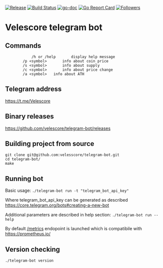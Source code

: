 [![Release](https://img.shields.io/github/release/velescore/telegram-bot.svg?branch=master)](https://github.com/velescore/telegram-bot/releases) 
[![Build Status](https://travis-ci.org/velescore/telegram-bot.svg?branch=master)](https://travis-ci.org/velescore/telegram-bot) 
[![go-doc](https://godoc.org/github.com/velescore/telegram-bot?status.svg)](https://godoc.org/github.com/velescore/telegram-bot) 
[![Go Report Card](https://goreportcard.com/badge/github.com/velescore/telegram-bot)](https://goreportcard.com/report/github.com/velescore/telegram-bot) 
[![Followers](https://img.shields.io/twitter/follow/velescore.svg?style=social&label=Follow)](https://twitter.com/velescore)

# Velescore telegram bot

## Commands

```
	      	/h or /help 	  display help message
		/p <symbol> 	  info about coin price
		/s <symbol> 	  info about supply
		/c <symbol> 	  info about price change
		/a <symbol>	  info about ATH
```   

## Telegram address 
https://t.me/Velescore
## Binary releases
https://github.com/velescore/telegram-bot/releases

## Building project from source

```
git clone git@github.com:velesscore/telegram-bot.git
cd telegram-bot/
make 
```

## Running bot
Basic usage: ```./telegram-bot run -t "telegram_bot_api_key"```

Where telegram_bot_api_key can be generated as described https://core.telegram.org/bots#creating-a-new-bot 


Additional parameters are described in help section:
```./telegram-bot run --help```

By default [/metrics](http://localhost:9900/metrics) endopoint is launched which is compatibile with https://prometheus.io/

## Version checking
```./telegram-bot version```
